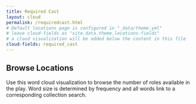 ```yaml
---
title: Required Cast
layout: cloud
permalink: /requiredcast.html
# Default locations page is configured in "_data/theme.yml"
# leave cloud-fields as "site.data.theme.locations-fields"
# a cloud visualization will be added below the content in this file
cloud-fields: required_cast
---
```


## Browse Locations

Use this word cloud visualization to browse the number of roles available in the play.
Word size is determined by frequency and all words link to a corresponding collection search.
